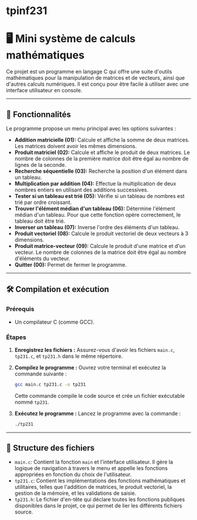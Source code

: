 # tpinf231

# 🖥️ Mini système de calculs mathématiques

Ce projet est un programme en langage C qui offre une suite d'outils mathématiques pour la manipulation de matrices et de vecteurs, ainsi que d'autres calculs numériques. Il est conçu pour être facile à utiliser avec une interface utilisateur en console.

---

## 🚀 Fonctionnalités

Le programme propose un menu principal avec les options suivantes :

* **Addition matricielle (01):** Calcule et affiche la somme de deux matrices. Les matrices doivent avoir les mêmes dimensions.
* **Produit matriciel (02):** Calcule et affiche le produit de deux matrices. Le nombre de colonnes de la première matrice doit être égal au nombre de lignes de la seconde.
* **Recherche séquentielle (03):** Recherche la position d'un élément dans un tableau.
* **Multiplication par addition (04):** Effectue la multiplication de deux nombres entiers en utilisant des additions successives.
* **Tester si un tableau est trié (05):** Vérifie si un tableau de nombres est trié par ordre croissant.
* **Trouver l'élément médian d'un tableau (06):** Détermine l'élément médian d'un tableau. Pour que cette fonction opère correctement, le tableau doit être trié.
* **Inverser un tableau (07):** Inverse l'ordre des éléments d'un tableau.
* **Produit vectoriel (08):** Calcule le produit vectoriel de deux vecteurs à 3 dimensions.
* **Produit matrice-vecteur (09):** Calcule le produit d'une matrice et d'un vecteur. Le nombre de colonnes de la matrice doit être égal au nombre d'éléments du vecteur.
* **Quitter (00):** Permet de fermer le programme.

---

## 🛠️ Compilation et exécution

### Prérequis

* Un compilateur C (comme GCC).

### Étapes

1.  **Enregistrez les fichiers :** Assurez-vous d'avoir les fichiers `main.c`, `tp231.c`, et `tp231.h` dans le même répertoire.

2.  **Compilez le programme :** Ouvrez votre terminal et exécutez la commande suivante :
    ```sh
    gcc main.c tp231.c -o tp231
    ```
    Cette commande compile le code source et crée un fichier exécutable nommé `tp231`.

3.  **Exécutez le programme :** Lancez le programme avec la commande :
    ```sh
    ./tp231
    ```

---

## 📁 Structure des fichiers

* `main.c`: Contient la fonction `main` et l'interface utilisateur. Il gère la logique de navigation à travers le menu et appelle les fonctions appropriées en fonction du choix de l'utilisateur.
* `tp231.c`: Contient les implémentations des fonctions mathématiques et utilitaires, telles que l'addition de matrices, le produit vectoriel, la gestion de la mémoire, et les validations de saisie.
* `tp231.h`: Le fichier d'en-tête qui déclare toutes les fonctions publiques disponibles dans le projet, ce qui permet de lier les différents fichiers source.
